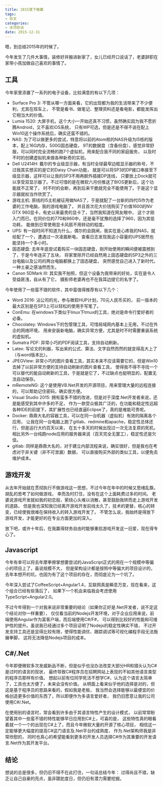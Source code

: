 ```yaml
---
title: 2015落下帷幕
tags:
- 杂文
categories:
- 冰河杂谈
date: 2015-12-31
---
```


嗯，到总结2015年的时候了。

今年发生了几件大事情，装修好并搬进新家了，女儿已经开口说话了，老婆辞职在家带小孩加做自己喜欢的事情了。

## 工具

今年家里添置了一系列的电子设备，比较满意的有以下几项：

* Surface Pro 3: 不管从哪一方面来看，它的出现都为我的生活带来了不少便利，尤其在班车上，
  不管是看书、做笔记、整理资料还是看电影，都能发挥出它相当大的价值。
* Lumia 1520: 大屏手机，这个大小一开始还真不习惯，虽然确实因为我不愿折腾Android，又不喜欢iOS系统，
  只有WP可选，但是还是不得不说在配上Win10这个操作系统后，确实还蛮不错的。
* NAS: 为了可以做更多的尝试，特意将以前的Atom核的NAS升级为I5核的版本，配上16G内存，500G固态硬盘，
  9T的数据盘（含备份盘），感觉非常舒服，可以同时完全流畅的跑7个虚拟机，用来配合我不同的家庭服务，
  以及时不时的创建虚拟机来做各种新奇的实验。
* Dell U2414H: 戴尔的专业级显示器，有当时全球最窄边框显示器的称号，不过我其实想买的是它的Daisy Chain功能，
  就是可以将SP3的DP接口串接至下级显示器，这样可以让我的SP3不用再额外插接DP连线，
  只要放上Dock就可以享受双显示器了。不过可惜的是在微软六月份推送了BIOS更新后，这个功能就不正常了，
  时不时的会断，再到后来干脆就完全不能使用了。于是这个显示器就权当作欣赏了。
* 游戏主机: 原线的I5主机被征用做NAS了，于是就配了一台新的四代I5作为老婆的工作电脑，我的游戏电脑了，
  并且首次花大价钱购买了价值1600的NV GTX 960显卡，有史以来最贵的显卡了，当然我知道在网友眼中，
  这个才刚入门而已。在同价位的770和960中，还是毫不犹豫的选择了960，因为其低功耗，
  能做到日常使用显卡风扇不用转动的程度。
* UPS: 有一段时间不知道为什么，偶尔的会跳闸，我实在是心疼我的NAS，就给配了一个，遭遇过一次凌晨断电，
  查看日志发现我这小容量的UPS居然也能坚持一个多小时。
* 固态硬盘: 去年年底尝试着购买一块固态硬盘，刚开始使用的瞬间便被震撼到了，于是今年连买了五块，
  将家里除开已经自然用上固态硬盘的SP3之外的三台电脑以及公司的两台电脑都换上了固态硬盘，
  突然感觉自己进入了新时代，一种土豪之感油然而生。
* Canon 5DMark III: 其实我不拍照，但这个设备为我带来的好处，实在是令人受益匪浅，自从有了它，
  摄影师老婆再也不在我耳边提它的名字了。

今年使用了一些蛮不错的软件，其中蛮值得推荐有以下几个：

* Word 2016: 沾公司的光，参与微软HUP计划，70元人民币买的，
  前一版本的最大区别是在SP3上可以轻松的使用手写笔了。
* ConEmu: 在windows下类似于linux下tmux的工具，绝对是命令行爱好者的必备。
* Chocolatey: Windows下的包管理工具，可惜局域网内基本上无用，不过在外企的网络环境，
  用来安装新电脑，确实异常方便，尤其是时不时需要重装系统的虚拟机。
* Sumatra PDF: 异常小巧的PDF阅读工具，支持自动刷新。
* Latex: 写论文的利器，写出来的公式、算法、文字自然而然的就变得高大上了（与word版本比）。
* JPEGView: 非常小巧的图片查看工具，其实本来不应该需要它的，但是Win10去掉了以前非常方便的支持自动刷新的图片查看工具，
  使得我不得不寻找一个可以替代的能自动刷新的工具，于是就是它了，不过缺点也挺明显的，配置无法自动保存。
* mRemoteNG: 这个是使用VB.Net开发的开源项目，用来管理大量的远程连接的，可以帮助记住密码，确实很方便。
* Visual Studio 2015: 拥有蛮多不错的改进，但是对于深度.Net开发者来说，还是能感受到其中许多的不足，
  作为一款受众极其广泛的，在功能和稳定性远超各种IDE的前提下，其扩展性也已经直逼Eclipse了，真的是难能可贵呢。
* Docker: 鼎鼎大名的容器工具，可以在同一台机器（虚拟机）有效的隔离各个应用，
  让我在同一台电脑上跑了gitlab、redmine和apache，稳定性总体还行，但是运行大约百天以来，
  在五十多天的时候出现过一次无法复原的死机，相比另外一台纯跑node应用的服务器来说（百天完全无罢工），稳定性还是欠佳。
* gitlab: 同样是鼎鼎大名的，对于建立内部流程来说，确实很好，但是我也在考虑对于非关键（非不可泄漏）数据，
  可以直接购买外部的类似工具，以便免去维护成本。

## 游戏开发

从去年开始就在贯彻执行不做游戏这一思想，不过今年在年中的时候又思绪乱飘，胡乱的思考了如何做游戏，
幸而及时打住，没有在这个上面耗费过多的时间。
老婆说游戏开发就如我的初恋般，萦绕心头难以消散，甚至鼓励我转而走上游戏开发的道路，
但是我也深知我已经离开游戏开发前线太久了，技术的更替，核心的转变，已经使我很难在保持收入的转入游戏开发了。
不管怎么说，我始终是得放下游戏开发，才能更好的在专业方面更加的深入。

放下吧，或许十年后，在我赢得财务自由时能够重拾游戏开发这一旧爱，现在得专心了。

## Javascript

今年有幸可以将去年摩拳擦掌想要尝试的JavaScript正式的用在一个规模中等偏小的项目上了，虽说规模不大，
但是架构设计都是按照中等偏大的项目设计的，去年本想开的坑，也因为有了这个项目的存在，而彻底沦为一个坑了。

今年深入尝试了CoffeeScript+Angular1.4，互联网真是瞬息万变，现在看来，这个组合已经有些落后了，
如果下一个机会来临我会考虑使用TypeScript+Angular2.0。

不过今年得到一个对我来说非常重要的结论（如果你正好是.Net开发者，说不定这个结论对你一样重要），
仅仅看当前的Nodejs开发环境，对于企业应用来说，前端使用Angular作为富客户端，而后端使用C#/F#，
可以得到比较好的性能和可维护性的提升。虽说我已经通过多个项目证明了Nodejs的稳定性确实不错，
不过开发支持工具还是显得比较有限，使得性能调优、跟踪调试等可视化编程手段无法施展拳脚，
这将无法降低Nodejs项目的成本。

## C#/.Net

今年即便微软多次发威新品不断，但是似乎也没办法改变大部分HR和猎头认为C#是过时的语言的现状，
最终导致C#程序员在招聘网站上表现的不如其他语言类型的程序员那样有价值。
想起以前有位同学死活不想学C#，认为这个语言太简单了，工具也太方便了，未来会没有价值。
从明面上看来似乎他的选择是对的，但这是基于程序员的思路来看的，假如我是老板，
我当然会选择能够以最便宜的价格创造更多价值的东西了，所以即便作为多语言爱好者，
我仍旧愿意让我的公司使用C#/.Net。

在使用别的语言时，常会看到许多由于其语言特性产生的设计模式，
以前常常盼望着其中一些蛮不错的特性能够早日应用到C#上，可喜的是，
这些特性真的眼看着就一个一个的出现在C#上了，而且今年微软大量的开源了核心项目，
相信这一定能够更大幅度的提高C#这门语言及.Net平台的成熟度，
作为.Net架构师我是非常欣慰的，
同时也真心的希望能看到更多的开发人员选择C#作为其重要的开发语言.Net作为其开发平台。

## 结论

想说的总是很多，但仍旧不得不在此打住，一句话总结今年：
过得尚且不错，缺乏让自己自豪的亮点，虽非蹉跎度日，但仍旧有潜力需要挖掘。
